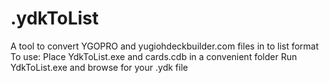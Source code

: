 # .ydkToList
  A tool to convert YGOPRO and yugiohdeckbuilder.com files in to list format
  To use:
    Place YdkToList.exe and cards.cdb in a convenient folder
    Run YdkToList.exe and browse for your .ydk file
